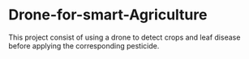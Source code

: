 # Drone-for-smart-Agriculture

This project consist of using a drone to detect crops and leaf disease before applying the corresponding pesticide.
